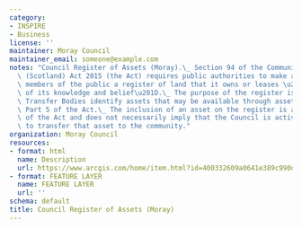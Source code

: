 ```yaml
---
category:
- INSPIRE
- Business
license: ''
maintainer: Moray Council
maintainer_email: someone@example.com
notes: "Council Register of Assets (Moray).\_ Section 94 of the Community Empowerment\
  \ (Scotland) Act 2015 (the Act) requires public authorities to make available to\
  \ members of the public a register of land that it owns or leases \u201Cto the best\
  \ of its knowledge and belief\u201D.\_ The purpose of the register is to help Community\
  \ Transfer Bodies identify assets that may be available through asset transfer under\
  \ Part 5 of the Act.\_ The inclusion of an asset on the register is a requirement\
  \ of the Act and does not necessarily imply that the Council is actively seeking\
  \ to transfer that asset to the community."
organization: Moray Council
resources:
- format: html
  name: Description
  url: https://www.arcgis.com/home/item.html?id=400332609a0641e389c990dccfb42430
- format: FEATURE LAYER
  name: FEATURE LAYER
  url: ''
schema: default
title: Council Register of Assets (Moray)
---
```

